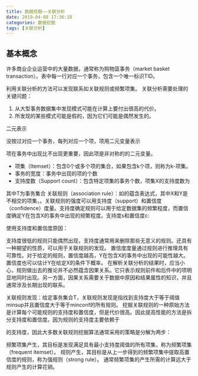 ```yaml
---
title: 数据挖掘——关联分析
date: 2019-04-08 17:36:18
categories: 数据挖掘
tags: [关联分析]
---
```


## 基本概念
许多商业企业运营中的大量数据，通常称为购物篮事务（market basket transaction）。表中每一行对应一个事务，包含一个唯一标识TID。


利用关联分析的方法可以发现联系如关联规则或频繁项集。
关联分析需要处理的关键问题：

1. 从大型事务数据集中发现模式可能在计算上要付出很高的代价。
2. 所发现的某些模式可能是假的，因为它们可能是偶然发生的。

二元表示

没按过对应一个事务，每列对应一个项，项用二元变量表示

项在事务中出现比不出现更重要，因此项是非对称的的二元变量。  
- 项集（Itemset）：包含0个或多个项的集合，如果包含k个项，则称为k-项集。
- 事务的宽度：事务中出现的项的个数
- 支持度数（Support count）：包含特定项集的事务个数，项集X的支持度数为

其中T为事务集合
关联规则（association rule）：如的蕴含表达式，其中X和Y是不相交的项集，。关联规则的强度可以用支持度（support）和置信度（confidence）度量。支持度确定规则可以用于给定数据集的频繁程度，而置信度确定Y在包含X的事务中出现的频繁程度。支持度s和置信度c:


使用支持度和置信度原因：

支持度很低的规则只能偶然出现，支持度通常用来删除那些无意义的规则。还具有一种期望的性质，可以用于关联规则的发现。
置信度度量通过规则进行推理具有可靠性。对于给定的规则，置信度越高，Y在包含X的事务中出现的可能性越大。置信度也可以估计Y在给定X的条件下概率。
在解析关联分析的结果时，应当小心，规则做出去的推论并不必然蕴含因果关系。它只表示规则前件和后件中的项明显地同时出现。另一方面，因果关系需要关于数据中原因和结果属性的知识，并且通常涉及长期出现的联系。

关联规则发现：给定事务集合T，关联规则发现是指找到支持度大于等于阈值minsup并且置信度大于等于minconf的所有规则。
挖掘关联规则的一种原始方法是计算每个可能规则的支持度和置信度，但是代价很高。因此提高性能的方法是拆分支持度和置信度。因为规则的支持度主要依赖于

的支持度，因此大多数关联规则挖掘算法通常采用的策略是分解为两步：

频繁项集产生，其目标是发现满足具有最小支持度阈值的所有项集，称为频繁项集（frequent itemset）。
规则产生，其目标是从上一步得到的频繁项集中提取高置信度的规则，称为强规则（strong rule）。
通常频繁项集的产生所需的计算远大于规则产生的计算花销。  
